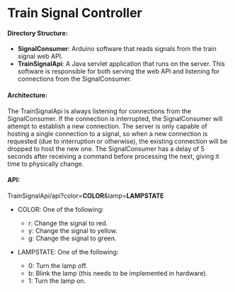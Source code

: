 # Train Signal Controller
#### Directory Structure:
- __SignalConsumer__: Arduino software that reads signals from the train signal web API.
- __TrainSignalApi__: A Java servlet application that runs on the server. This software is responsible for both serving the web API and listening for connections from the SignalConsumer.

#### Architecture:
The TrainSignalApi is always listening for connections from the SignalConsumer. If the connection is interrupted, the SignalConsumer will attempt to establish a new connection. The server is only capable of hosting a single connection to a signal, so when a new connection is requested (due to interruption or otherwise), the existing connection will be dropped to host the new one. The SignalConsumer has a delay of 5 seconds after receiving a command before processing the next, giving it time to physically change.

#### API:
TrainSignalApi/api?color=__COLOR__&lamp=__LAMPSTATE__

- COLOR: One of the following:
    - r: Change the signal to red.
    - y: Change the signal to yellow.
    - g: Change the signal to green.

- LAMPSTATE: One of the following:
    - 0: Turn the lamp off.
    - b: Blink the lamp (this needs to be implemented in hardware).
    - 1: Turn the lamp on.